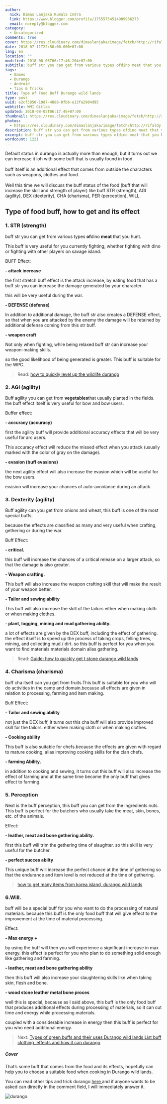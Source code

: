 ```yaml
---
author:
  nick: Dimas Lanjaka Kumala Indra
  link: https://www.blogger.com/profile/17555754514989936273
  email: noreply@blogger.com
category:
  - Uncategorized
comments: true
cover: https://res.cloudinary.com/dimaslanjaka/image/fetch/http://rifaldy.com/wp-content/uploads/2018/05/durango.png
date: 2018-07-11T22:58:00.000+07:00
lang: en
location: ""
modified: 2018-08-05T06:17:46.204+07:00
subtitle: buff str you can get from various types ofdino meat that you hunt.
tags:
  - Games
  - Durango
  - Android
  - Tips & Tricks
title: Type of Food Buff Durango wild lands
type: post
uuid: e2cf3850-10d7-4888-8fbb-e13fa2904d95
webtitle: WMI Gitlab
updated: 2018-08-05T06:17:46+07:00
thumbnail: https://res.cloudinary.com/dimaslanjaka/image/fetch/http://rifaldy.com/wp-content/uploads/2018/05/durango.png
photos:
  - https://res.cloudinary.com/dimaslanjaka/image/fetch/http://rifaldy.com/wp-content/uploads/2018/05/durango.png
description: buff str you can get from various types ofdino meat that you hunt.
excerpt: buff str you can get from various types ofdino meat that you hunt.
wordcount: 1221
---
```


<p>Default status in durango is actually more than enough, but it turns out we can increase it loh with some buff that is usually found in food.<br><br>buff itself is an additional effect that comes from outside the characters such as weapons, clothes and food.<br><br> Well this time we will discuss the buff status of the food (buff that will increase the skill and strength of player) like buff STR (strength), AGI (agility), DEX (dexterity), CHA (charisma), PER (perception), WILL.  <h2>    Type of food buff, how to get and its effect </h2><h3>    1. STR (strength) </h3></p><p>buff str you can get from various types <strong>of</strong>dino    <strong>meat</strong> that you hunt. </p><p>    This buff is very useful for you currently fighting, whether fighting with     dino or fighting with other players on savage island. </p><p>    BUFF Effect: </p><p>    <strong>- attack increase</strong></p><p>    the first stretch buff effect is the attack increase, by eating food that     has a buff str you can increase the damage generated by your character. </p><p>    this will be very useful during the war. </p><p>    <strong>- DEFENSE (defense)</strong></p><p>    In addition to additional damage, the buff str also creates a DEFENSE     effect, so that when you are attacked by the enemy the damage will be     retained by additional defense coming from this str buff. </p> <p>    <strong>- weapon craft</strong></p><p>    Not only when fighting, while being relaxed buff str can increase your     weapon-making skills. </p><p>    so the good likelihood of being generated is greater. This buff is suitable     for the WPC. </p><blockquote>    <p>        Read:         <a href="https://web-manajemen.blogspot.com/p/search.html?q=level+up+durango">            how to quickly level up the wildlife durango         </a>    </p></blockquote><h3>    2. AGI (agility) </h3><p>    Buff agility you can get from <strong>vegetables</strong>that usually     planted in the fields. the buff effect itself is very useful for bow and     bow users. </p><p>    Buffer effect: </p><p>    <strong>- accuracy (accuracy)</strong></p><p>    first the agility buff will provide additional accuracy effects that will     be very useful for arc users. </p><p>    This accuracy effect will reduce the missed effect when you attack (usually     marked with the color of gray on the damage). </p><p>    <strong>- evasion (buff evasions)</strong></p><p>    the next agility effect will also increase the evasion which will be useful     for the bow users. </p><p>    evasion will increase your chances of auto-avoidance during an attack. </p><h3>    3. Dexterity (agility) </h3><p>    Buff agility can you get from onions and wheat, this buff is one of the     most special buffs. </p><p>    because the effects are classified as many and very useful when crafting,     gethering or during the war. </p><p>    Buff Effect: </p><p>    <strong>- critical.</strong></p><p>    this buff will increase the chances of a critical release on a larger     attack, so that the damage is also greater. </p><p>    <strong>- Weapon crafting.</strong></p><p>    This buff will also increase the weapon crafting skill that will make the     result of your weapon better. </p><p>    <strong>- Tailor and sewing ability</strong></p><p>    This buff will also increase the skill of the tailors either when making     cloth or when making clothes. </p><p>    <strong>- plant, logging, mining and mud gathering ability.</strong></p><p>    a lot of effects are given by the DEX buff, including the effect of     gathering. the effect itself is to speed up the process of taking crops,     felling trees, mining, and collecting mud / dirt. so this buff is perfect     for you when you want to find materials materials domain alias gathering. </p><blockquote>    <p>        Read:         <a href="https://web-manajemen.blogspot.com/p/search.html?q=t-stone">            Guide: how to quickly get t stone durango wild lands         </a>    </p></blockquote><h3>    4. Charisma (charisma) </h3><p>    buff cha itself can you get from fruits.This buff is suitable for you who     will do activities in the camp and domain.because all effects are given in     relation to processing, farming and item making. </p><p>    Buff Effect: </p><p>    <strong>- Tailor and sewing ability</strong></p><p>    not just the DEX buff, it turns out this cha buff will also provide     improved skill for the tailors. either when making cloth or when making     clothes. </p><p>    <strong>- Cooking ability</strong></p><p>    This buff is also suitable for chefs.because the effects are given with     regard to mature cooking, alias improving cooking skills for the clan     chefs. </p><p>    <strong>- farming Ability.</strong></p><p>    in addition to cooking and sewing, it turns out this buff will also     increase the effect of farming and at the same time become the only buff     that gives effect to farming. </p><h3>    5. Perception </h3><p>    Next is the buff perception, this buff you can get from the ingredients     nuts. This buff is perfect for the butchers who usually take the meat,     skin, bones, etc. of the animals. </p><p>    Effect: </p><p>    <strong>- leather, meat and bone gethering ability.</strong></p><p>    first this buff will trim the gethering time of slaughter. so this skill is     very useful for the butcher. </p><p>    <strong>- perfect succes abilty</strong></p><p>    This unique buff will increase the perfect chance at the time of gethering     so that the endurance and item level is not reduced at the time of     gethering. </p><blockquote>    <p>        <a href="https://web-manajemen.blogspot.com/p/search.html?q=korea+durango">            how to get many items from korea island, durango wild lands         </a>    </p></blockquote><h3>    6.Will. </h3><p>    buff will be a special buff for you who want to do the processing of     natural materials. because this buff is the only food buff that will give     effect to the improvement at the time of material processing. </p><p>    Effect: </p><p>    <strong>- Max energy +</strong></p><p>    by using the buff will then you will experience a significant increase in     max energy. this effect is perfect for you who plan to do something solid     enough like gathering and farming. </p><p>    <strong>- leather, meat and bone gathering ability</strong></p><p>    then this buff will also increase your slaughtering skills like when taking     skin, flesh and bone. </p><p>    <strong>- wood stone leather metal bone proces</strong></p><p>    well this is special, because as I said above, this buff is the only food     buff that produces additional effects during processing of materials, so it     can cut time and energy while processing materials. </p><p>    coupled with a considerable increase in energy then this buff is perfect     for you who need additional energy. </p><blockquote>    <p>        Next:         <a href="https://web-manajemen.blogspot.com/p/search.html?q=green+buff">            Types of green buffs and their uses Durango wild lands         </a>        <a href="https://web-manajemen.blogspot.com/p/search.html?q=buff+cloth">            List buff clothing, effects and how it can durango         </a>    </p></blockquote><h5>    Cover </h5><p>    That’s some buff that comes from the food and its effects, hopefully can     help you to choose a suitable food when cooking in Durango wild lands. </p><p>    You can read other tips and trick durango     <a href="https://web-manajemen.blogspot.com/p/search.html?q=durango">        here     </a>    and if anyone wants to be asked can directly in the comment field, I will     immediately answer it. </p><img src="https://res.cloudinary.com/dimaslanjaka/image/fetch/http://rifaldy.com/wp-content/uploads/2018/05/durango.png" title="durango" alt="durango">
